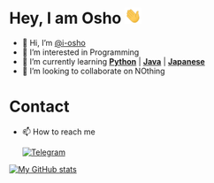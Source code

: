 # Hey, I am Osho <img src="https://raw.githubusercontent.com/ABSphreak/ABSphreak/master/gifs/Hi.gif" width="30px">
- 👋 Hi, I’m [@i-osho](https://osho.tech)
- 👀 I’m interested in Programming
- 🌱 I’m currently learning [**Python**](https://www.python.org/) | [**Java**](https://www.java.com/) | [**Japanese**](https://en.wikipedia.org/wiki/Japanese_language)
- 💞️ I’m looking to collaborate on NOthing
# Contact
- 📫 How to reach me

    [![Telegram](https://img.shields.io/badge/telegram-1b77FF.svg?style=for-the-badge&logo=telegram)](https://t.me/i_osho)
    
[![My GitHub stats](https://github-readme-stats.vercel.app/api?username=i-osho&theme=github_dark&count_private=true&show_icons=true)](https://github.com/i-osho)
<!---
i-osho/i-osho is a ✨ special ✨ repository because its `README.md` (this file) appears on your GitHub profile.
You can click the Preview link to take a look at your changes.
--->
